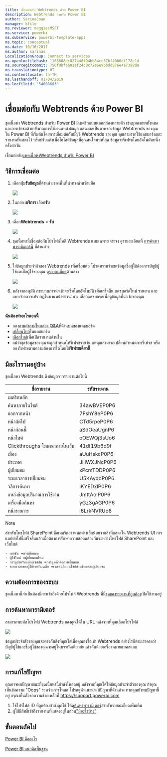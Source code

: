 ```yaml
---
title: เชื่อมต่อกับ Webtrends ด้วย Power BI
description: Webtrends สำหรับ Power BI
author: SarinaJoan
manager: kfile
ms.reviewer: maggiesMSFT
ms.service: powerbi
ms.subservice: powerbi-template-apps
ms.topic: conceptual
ms.date: 10/16/2017
ms.author: sarinas
LocalizationGroup: Connect to services
ms.openlocfilehash: 1166808dc827448f94bb84cc37bf4000df178c1d
ms.sourcegitcommit: 750f0bfab02af24c8c72e6e9bbdd876e4a7399de
ms.translationtype: HT
ms.contentlocale: th-TH
ms.lasthandoff: 01/04/2019
ms.locfileid: "54008683"
---
```

# <a name="connect-to-webtrends-with-power-bi"></a>เชื่อมต่อกับ Webtrends ด้วย Power BI
ชุดเนื้อหา Webtrends สำหรับ Power BI มีเมตริกแบบนอกกล่องหลายตัว เช่นมุมองเพจทั้งหมด และการเข้าชมด้วยปริมาณการใช้งานแหล่งข้อมูล แสดงผลเป็นภาพของข้อมูล Webtrends ของคุณใน Power BI ที่เริ่มต้นโดยการเชื่อมต่อกับบัญชี Webtrends ของคุณ คุณสามารถใช้แดชบอร์ดและรายงานที่แสดงไว้ หรือปรับแต่งเพื่อไฮไลต์ข้อมูลที่คุณสนใจมากที่สุด  ข้อมูลจะรีเฟรชโดยอัตโนมัตหนึ่งครั้งต่อวัน

เชื่อมต่อกับ[แพคเนื้อหาWebtrends สำหรับ Power BI](https://app.powerbi.com/getdata/services/webtrends)

## <a name="how-to-connect"></a>วิธีการเชื่อมต่อ
1. เลือกปุ่ม**รับข้อมูล**ที่ด้านล่างของพื้นที่นำทางด้านซ้ายมือ
   
   ![](media/service-connect-to-webtrends/getdata3.png)
2. ในกล่อง**บริการ** เลือก**รับ**
   
   ![](media/service-connect-to-webtrends/services.png)
3. เลือก**Webtrends** \> **รับ**
   
   ![](media/service-connect-to-webtrends/webtrends.png)
4. ชุดเนื้อหานี้เชื่อมต่อกับโปรไฟล์ไอดี Webtrends แบบเฉพาะเจาะจง ดูรายละเอียดที่ [การค้นหาพารามิเตอร์นี้](#FindingParams) ที่ด้านล่าง
   
   ![](media/service-connect-to-webtrends/parameters.png)
5. ใส่ข้อมูลประจำตัวของ Webtrends เพื่อเชื่อมต่อ โปรดทราบว่าเขตข้อมูลชื่อผู้ใช้ต้องการบัญชีผู้ใช้และชื่อผู้ใช้ของคุณ ดู[รายละเอียด](#FindingParams)ด้านล่าง
   
   ![](media/service-connect-to-webtrends/creds.png)
6. หลังจากอนุมัติ กระบวนการนำเข้าจะเริ่มโดยอัตโนมัติ เมื่อเสร็จสิ้น แดชบอร์ดใหม่ รายงาน และแบบจำลองจะปรากฏในบานหน้าต่างนำทาง เลือกแดชบอร์ดเพื่อดูข้อมูลที่นำเข้าของคุณ
   
   ![](media/service-connect-to-webtrends/dashboard.png)

**ฉันต้องทำอะไรตอนนี้**

* ลอง[ถามคำถามในกล่อง Q&A](consumer/end-user-q-and-a.md)ที่ด้านบนของแดชบอร์ด
* [เปลี่ยนไทล์](service-dashboard-edit-tile.md)ในแดชบอร์ด
* [เลือกไทล์](consumer/end-user-tiles.md)เพื่อเปิดรายงานด้านใน
* แม้ว่าชุดข้อมูลของคุณจะถูกกำหนดให้รีเฟรชรายวัน แต่คุณสามารถเปลี่ยนกำหนดการรีเฟรช หรือลองรีเฟรชตามความต้องการได้โดยใช้**รีเฟรชเดี๋ยวนี้**

## <a name="whats-included"></a>มีอะไรรวมอยู่บ้าง
<a name="Included"></a>

ชุดเนื้อหา Webtrends ดึงข้อมูลจากรายงานต่อไปนี้  

| ชื่อรายงาน | รหัสรายงาน |
| --- | --- |
| เมตริกหลัก | |
| ค้นหาภายในไซต์ |34awBVEP0P6 |
| ออกจากหน้า |7FshY8eP0P6 |
| หน้าถัดไป |CTd5rpeP0P6 |
| หน้าก่อนนี้ |aSdOeaUgnP6 |
| หน้าไซต์ |oOEWQj3sUo6 |
| Clickthroughs โฆษณาภายในเว็บ |41df19b6d9f |
| เมือง |aUuHskcP0P6 |
| ประเทศ |JHWXJNcP0P6 |
| ผู้เยี่ยมชม |xPcmTDDP0P6 |
| ระยะเวลาการเยี่ยมชม |U5KAyqdP0P6 |
| วลีการค้นหา |IKYEDxIP0P6 |
| แหล่งข้อมูลปริมาณการใช้งาน |JmttAoIP0P6 |
| เครื่องมือค้นหา |yGz3gAGP0P6 |
| หน้ารายการ |i6LrkNVRUo6 |

>[!NOTE]
>สำหรับโพรไฟล์ SharePoint ชื่อเมตริกอาจแตกต่างเล็กน้อยจากสิ่งที่แสดงใน Webtrends UI การแมปต่อไปนี้เสร็จสิ้นแล้วเมื่อต้องการรักษาความสอดคล้องกันระหว่างโพรไฟล์ SharePoint และเว็บไซต์   

    - เซสชัน =การเยี่ยมชม  
    - ผู้ใช้ใหม่ =ผู้เยี่ยมชมใหม่  
    - การดูสำหรับแต่ละเซสชัน =การดูหน้าต่อการเยี่ยมชม  
    - ระยะเวลาของผู้ใช้รายวันเฉลี่ย =เวลาเฉลี่ยบนไซต์สำหรับแต่ละผู้เยี่ยมชม  

## <a name="system-requirements"></a>ความต้องการของระบบ
ชุดเนื้อหานี้จำเป็นต้องมีการเข้าถึงด้วยโปรไฟล์ Webtrends ที่มี[ชุดของรายงานที่ถูกต้อง](#Included)เปิดใช้งานอยู่

<a name="FindingParams"></a>

## <a name="finding-parameters"></a>การค้นหาพารามิเตอร์
สามารถพบหัสโปรไฟล์ Webtrends ของคุณได้ใน URL หลังจากที่คุณเลือกโปรไฟล์

![](media/service-connect-to-webtrends/webtrendsparameters.png)

ข้อมูลประจำตัวของคุณจะตรงกับสิ่งที่คุณใส่เมื่อคุณลงชื่อเข้า Webtrends อย่างไรก็ตามเราคาดว่าบัญชีผู้ใช้และชื่อผู้ใช้ของคุณจะอยู่ในบรรทัดเดียวกันแล้วคั่นด้วยเครื่องหมายแบคสแลช

![](media/service-connect-to-webtrends/webtrendscreds.png)

## <a name="troubleshooting"></a>การแก้ไขปัญหา
คุณอาจพบปัญหาขณะที่ชุดเนื้อหานี้กำลังโหลดอยู่ หลังจากที่คุณได้ให้ข้อมูลประจำตัวของคุณ ถ้าคุณเห็นข้อความ "Oops" ระหว่างการโหลด โปรดดูคำแนะนำแก้ปัญหาที่ด้านล่าง หากคุณยังพบปัญหานี้อยู่ กรุณายื่นตั๋วขอความช่วยเหลือที่ https://support.powerbi.com

1. ใช้โปรไฟล์ ID ที่ถูกต้องกำลังถูกใช้ ให้ดู[ค้นหาพารามิเตอร์](#FindingParams)สำหรับรายละเอียดเพิ่มเติม
2. ผู้ใช้มีสิทธิ์เข้าถึงรายงานที่แสดงอยู่ในส่วน["มีอะไรบ้าง"](#Included)

## <a name="next-steps"></a>ขั้นตอนถัดไป
[Power BI คืออะไร](power-bi-overview.md)

[Power BI แนวคิดพื้นฐาน](consumer/end-user-basic-concepts.md)

